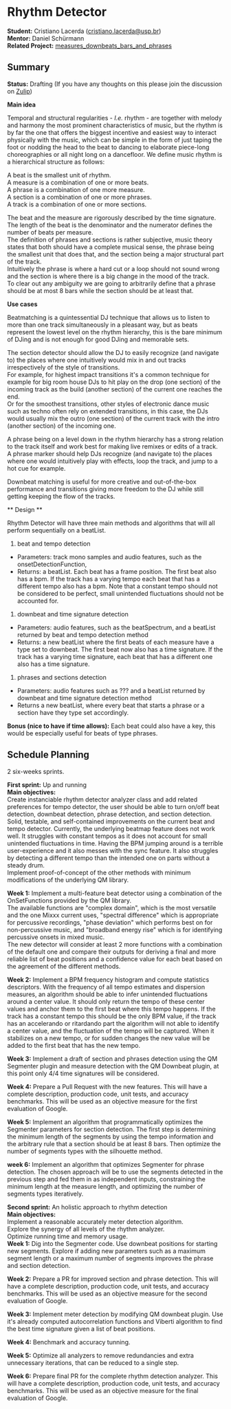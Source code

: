 # Rhythm Detector

**Student:** Cristiano Lacerda (cristiano.lacerda@usp.br)  
**Mentor:** Daniel Schürmann  
**Related Project:**
[measures\_downbeats\_bars\_and\_phrases](measures_downbeats_bars_and_phrases)  

## Summary

**Status:** Drafting (If you have any thoughts on this please join the
discussion on
[Zulip](https://mixxx.zulipchat.com/#narrow/stream/109171-development/topic/Rhythm.20Detector))

**Main idea**

Temporal and structural regularities - *I.e.* rhythm - are together with
melody and harmony the most prominent characteristics of music, but the
rhythm is by far the one that offers the biggest incentive and easiest
way to interact physically with the music, which can be simple in the
form of just taping the foot or nodding the head to the beat to dancing
to elaborate piece-long choreographies or all night long on a
dancefloor. We define music rhythm is a hierarchical structure as
follows:

A beat is the smallest unit of rhythm.  
A measure is a combination of one or more beats.  
A phrase is a combination of one more measure.  
A section is a combination of one or more phrases.  
A track is a combination of one or more sections.

The beat and the measure are rigorously described by the time
signature.  
The length of the beat is the denominator and the numerator defines the
number of beats per measure.  
The definition of phrases and sections is rather subjective, music
theory states that both should have a complete musical sense, the phrase
being the smallest unit that does that, and the section being a major
structural part of the track.  
Intuitively the phrase is where a hard cut or a loop should not sound
wrong and the section is where there is a big change in the mood of the
track.  
To clear out any ambiguity we are going to arbitrarily define that a
phrase should be at most 8 bars while the section should be at least
that.

**Use cases**

Beatmatching is a quintessential DJ technique that allows us to listen
to more than one track simultaneously in a pleasant way, but as beats
represent the lowest level on the rhythm hierarchy, this is the bare
minimum of DJing and is not enough for good DJing and memorable sets.

The section detector should allow the DJ to easily recognize (and
navigate to) the places where one intuitively would mix in and out
tracks irrespectively of the style of transitions.  
For example, for highest impact transitions it's a common technique for
example for big room house DJs to hit play on the drop (one section) of
the incoming track as the build (another section) of the current one
reaches the end.  
Or for the smoothest transitions, other styles of electronic dance music
such as techno often rely on extended transitions, in this case, the DJs
would usually mix the outro (one section) of the current track with the
intro (another section) of the incoming one.

A phrase being on a level down in the rhythm hierarchy has a strong
relation to the track itself and work best for making live remixes or
edits of a track.  
A phrase marker should help DJs recognize (and navigate to) the places
where one would intuitively play with effects, loop the track, and jump
to a hot cue for example.

Downbeat matching is useful for more creative and out-of-the-box
performance and transitions giving more freedom to the DJ while still
getting keeping the flow of the tracks.

\*\* Design \*\*

Rhythm Detector will have three main methods and algorithms that will
all perform sequentially on a beatList.

1.  beat and tempo detection

<!-- end list -->

  - Parameters: track mono samples and audio features, such as the
    onsetDetectionFunction,
  - Returns: a beatList. Each beat has a frame position. The first beat
    also has a bpm. If the track has a varying tempo each beat that has
    a different tempo also has a bpm. Note that a constant tempo should
    not be considered to be perfect, small unintended fluctuations
    should not be accounted for.

<!-- end list -->

1.  downbeat and time signature detection

<!-- end list -->

  - Parameters: audio features, such as the beatSpectrum, and a beatList
    returned by beat and tempo detection method
  - Returns: a new beatList where the first beats of each measure have a
    type set to downbeat. The first beat now also has a time signature.
    If the track has a varying time signature, each beat that has a
    different one also has a time signature.

<!-- end list -->

1.  phrases and sections detection

<!-- end list -->

  - Parameters: audio features such as ??? and a beatList returned by
    downbeat and time signature detection method
  - Returns a new beatList, where every beat that starts a phrase or a
    section have they type set accordingly.

**Bonus (nice to have if time allows):** Each beat could also have a
key, this would be especially useful for beats of type phrases.

## Schedule Planning

2 six-weeks sprints.

**First sprint:** Up and running  
**Main objectives:**  
Create instanciable rhythm detector analyzer class and add related
preferences for tempo detector, the user should be able to turn on/off
beat detection, downbeat detection, phrase detection, and section
detection.  
Solid, testable, and self-contained improvements on the current beat and
tempo detector. Currently, the underlying beatmap feature does not work
well. It struggles with constant tempos as it does not account for small
unintended fluctuations in time. Having the BPM jumping around is a
terrible user-experience and it also messes with the sync feature. It
also struggles by detecting a different tempo than the intended one on
parts without a steady drum.  
Implement proof-of-concept of the other methods with minimum
modifications of the underlying QM library.

**Week 1:** Implement a multi-feature beat detector using a combination
of the OnSetFunctions provided by the QM library.  
The available functions are "complex domain", which is the most
versatile and the one Mixxx current uses, "spectral difference" which is
appropriate for percussive recordings, "phase deviation" which performs
best on for non-percussive music, and "broadband energy rise" which is
for identifying percussive onsets in mixed music.  
The new detector will consider at least 2 more functions with a
combination of the default one and compare their outputs for deriving a
final and more reliable list of beat positions and a confidence value
for each beat based on the agreement of the different methods.

**Week 2:** Implement a BPM frequency histogram and compute statistics
descriptors. With the frequency of all tempo estimates and dispersion
measures, an algorithm should be able to infer unintended fluctuations
around a center value. It should only return the tempo of these center
values and anchor them to the first beat where this tempo happens. If
the track has a constant tempo this should be the only BPM value, if the
track has an accelerando or ritardando part the algorithm will not able
to identify a center value, and the fluctuation of the tempo will be
captured. When it stabilizes on a new tempo, or for sudden changes the
new value will be added to the first beat that has the new tempo.

**Week 3:** Implement a draft of section and phrases detection using the
QM Segmenter plugin and measure detection with the QM Downbeat plugin,
at this point only 4/4 time signatures will be considered.

**Week 4:** Prepare a Pull Request with the new features. This will have
a complete description, production code, unit tests, and accuracy
benchmarks. This will be used as an objective measure for the first
evaluation of Google.

**Week 5:** Implement an algorithm that programmatically optimizes the
Segmenter parameters for section detection. The first step is
determining the minimum length of the segments by using the tempo
information and the arbitrary rule that a section should be at least 8
bars. Then optimize the number of segments types with the silhouette
method.

**week 6:** Implement an algorithm that optimizes Segmenter for phrase
detection. The chosen approach will be to use the segments detected in
the previous step and fed them in as independent inputs, constraining
the minimum length at the measure length, and optimizing the number of
segments types iteratively.

**Second sprint:** An holistic approach to rhythm detection  
**Main objectives:**  
Implement a reasonable accurately meter detection algorithm.  
Explore the synergy of all levels of the rhythm analyzer.  
Optimize running time and memory usage.  
**Week 1:** Dig into the Segmenter code. Use downbeat positions for
starting new segments. Explore if adding new parameters such as a
maximum segment length or a maximum number of segments improves the
phrase and section detection.

**Week 2:** Prepare a PR for improved section and phrase detection. This
will have a complete description, production code, unit tests, and
accuracy benchmarks. This will be used as an objective measure for the
second evaluation of Google.

**Week 3:** Implement meter detection by modifying QM downbeat plugin.
Use it's already computed autocorrelation functions and Viberti
algorithm to find the best time signature given a list of beat
positions.

**Week 4:** Benchmark and accuracy tunning.

**Week 5:** Optimize all analyzers to remove redundancies and extra
unnecessary iterations, that can be reduced to a single step.

**Week 6:** Prepare final PR for the complete rhythm detection analyzer.
This will have a complete description, production code, unit tests, and
accuracy benchmarks. This will be used as an objective measure for the
final evaluation of Google.
